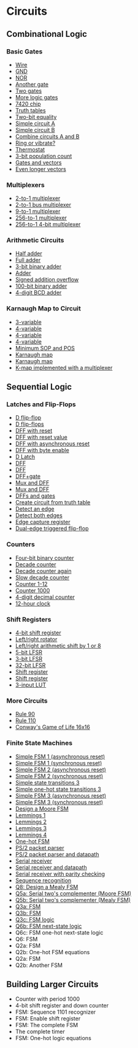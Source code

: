 # Circuits
## Combinational Logic
### Basic Gates
* [Wire](./Combinational%20Logic/Basic%20Gates/44/44.md)
* [GND](./Combinational%20Logic/Basic%20Gates/45/45.md)
* [NOR](./Combinational%20Logic/Basic%20Gates/46/46.md)
* [Another gate](./Combinational%20Logic/Basic%20Gates/47/47.md)
* [Two gates](./Combinational%20Logic/Basic%20Gates/48/48.md)
* [More logic gates](./Combinational%20Logic/Basic%20Gates/49/49.md)
* [7420 chip](./Combinational%20Logic/Basic%20Gates/50/50.md)
* [Truth tables](./Combinational%20Logic/Basic%20Gates/51/51.md)
* [Two-bit equality](./Combinational%20Logic/Basic%20Gates/52/52.md)
* [Simple circuit A](./Combinational%20Logic/Basic%20Gates/53/53.md)
* [Simple circuit B](./Combinational%20Logic/Basic%20Gates/54/54.md)
* [Combine circuits A and B](./Combinational%20Logic/Basic%20Gates/55/55.md)
* [Ring or vibrate?](./Combinational%20Logic/Basic%20Gates/56/56.md)
* [Thermostat](./Combinational%20Logic/Basic%20Gates/57/57.md)
* [3-bit population count](./Combinational%20Logic/Basic%20Gates/58/58.md)
* [Gates and vectors](./Combinational%20Logic/Basic%20Gates/59/59.md)
* [Even longer vectors](./Combinational%20Logic/Basic%20Gates/60/60.md)

### Multiplexers
* [2-to-1 multiplexer](./Combinational%20Logic/Multiplexers/61/61.md)
* [2-to-1 bus multiplexer](./Combinational%20Logic/Multiplexers/62/62.md)
* [9-to-1 multiplexer](./Combinational%20Logic/Multiplexers/63/63.md)
* [256-to-1 multiplexer](./Combinational%20Logic/Multiplexers/64/64.md)
* [256-to-1 4-bit multiplexer](./Combinational%20Logic/Multiplexers/65/65.md)

### Arithmetic Circuits
* [Half adder](./Combinational%20Logic/Arithmetic%20Circuits/66/66.md)
* [Full adder](./Combinational%20Logic/Arithmetic%20Circuits/67/67.md)
* [3-bit binary adder](./Combinational%20Logic/Arithmetic%20Circuits/68/68.md)
* [Adder](./Combinational%20Logic/Arithmetic%20Circuits/69/69.md)
* [Signed addition overflow](./Combinational%20Logic/Arithmetic%20Circuits/70/70.md)
* [100-bit binary adder](./Combinational%20Logic/Arithmetic%20Circuits/71/71.md)
* [4-digit BCD adder](./Combinational%20Logic/Arithmetic%20Circuits/72/72.md)

### Karnaugh Map to Circuit
* [3-variable](./Combinational%20Logic/Karnaugh%20Map%20to%20Circuit/73/73.md)
* [4-variable](./Combinational%20Logic/Karnaugh%20Map%20to%20Circuit/74/74.md)
* [4-variable](./Combinational%20Logic/Karnaugh%20Map%20to%20Circuit/75/75.md)
* [4-variable](./Combinational%20Logic/Karnaugh%20Map%20to%20Circuit/76/76.md)
* [Minimum SOP and POS](./Combinational%20Logic/Karnaugh%20Map%20to%20Circuit/77/77.md)
* [Karnaugh map](./Combinational%20Logic/Karnaugh%20Map%20to%20Circuit/78/78.md)
* [Karnaugh map](./Combinational%20Logic/Karnaugh%20Map%20to%20Circuit/79/79.md)
* [K-map implemented with a multiplexer](./Combinational%20Logic/Karnaugh%20Map%20to%20Circuit/80/80.md)

## Sequential Logic
### Latches and Flip-Flops
* [D flip-flop](./Sequential%20Logic/Latches%20and%20Flip-Flops/81/81.md)
* [D flip-flops](./Sequential%20Logic/Latches%20and%20Flip-Flops/82/82.md)
* [DFF with reset](./Sequential%20Logic/Latches%20and%20Flip-Flops/83/83.md)
* [DFF with reset value](./Sequential%20Logic/Latches%20and%20Flip-Flops/84/84.md)
* [DFF with asynchronous reset](./Sequential%20Logic/Latches%20and%20Flip-Flops/85/85.md)
* [DFF with byte enable](./Sequential%20Logic/Latches%20and%20Flip-Flops/86/86.md)
* [D Latch](./Sequential%20Logic/Latches%20and%20Flip-Flops/87/87.md)
* [DFF](./Sequential%20Logic/Latches%20and%20Flip-Flops/88/88.md)
* [DFF](./Sequential%20Logic/Latches%20and%20Flip-Flops/89/89.md)
* [DFF+gate](./Sequential%20Logic/Latches%20and%20Flip-Flops/90/90.md)
* [Mux and DFF](./Sequential%20Logic/Latches%20and%20Flip-Flops/91/91.md)
* [Mux and DFF](./Sequential%20Logic/Latches%20and%20Flip-Flops/92/92.md)
* [DFFs and gates](./Sequential%20Logic/Latches%20and%20Flip-Flops/93/93.md)
* [Create circuit from truth table](./Sequential%20Logic/Latches%20and%20Flip-Flops/94/94.md)
* [Detect an edge](./Sequential%20Logic/Latches%20and%20Flip-Flops/95/95.md)
* [Detect both edges](./Sequential%20Logic/Latches%20and%20Flip-Flops/96/96.md)
* [Edge capture register](./Sequential%20Logic/Latches%20and%20Flip-Flops/97/97.md)
* [Dual-edge triggered flip-flop](./Sequential%20Logic/Latches%20and%20Flip-Flops/98/98.md)

### Counters
* [Four-bit binary counter](./Sequential%20Logic/Counters/99/99.md)
* [Decade counter](./Sequential%20Logic/Counters/100/100.md)
* [Decade counter again](./Sequential%20Logic/Counters/101/101.md)
* [Slow decade counter](./Sequential%20Logic/Counters/102/102.md)
* [Counter 1-12](./Sequential%20Logic/Counters/103/103.md)
* [Counter 1000](./Sequential%20Logic/Counters/104/104.md)
* [4-digit decimal counter](./Sequential%20Logic/Counters/105/105.md)
* [12-hour clock](./Sequential%20Logic/Counters/106/106.md)

### Shift Registers
* [4-bit shift register](./Sequential%20Logic/Shift%20Registers/107/107.md)
* [Left/right rotator](./Sequential%20Logic/Shift%20Registers/108/108.md)
* [Left/right arithmetic shift by 1 or 8](./Sequential%20Logic/Shift%20Registers/109/109.md)
* [5-bit LFSR](./Sequential%20Logic/Shift%20Registers/110/110.md)
* [3-bit LFSR](./Sequential%20Logic/Shift%20Registers/111/111.md)
* [32-bit LFSR](./Sequential%20Logic/Shift%20Registers/112/112.md)
* [Shift register](./Sequential%20Logic/Shift%20Registers/113/113.md)
* [Shift register](./Sequential%20Logic/Shift%20Registers/114/114.md)
* [3-input LUT](./Sequential%20Logic/Shift%20Registers/115/115.md)

### More Circuits
* [Rule 90](./Sequential%20Logic/More%20Circuits/116/116.md)
* [Rule 110](./Sequential%20Logic/More%20Circuits/117/117.md)
* [Conway's Game of Life 16x16](./Sequential%20Logic/More%20Circuits/118/118.md)

### Finite State Machines
* [Simple FSM 1 (asynchronous reset)](./Sequential%20Logic/Finite%20State%20Machines/119/119.md)
* [Simple FSM 1 (synchronous reset)](./Sequential%20Logic/Finite%20State%20Machines/120/120.md)
* [Simple FSM 2 (asynchronous reset)](./Sequential%20Logic/Finite%20State%20Machines/121/121.md)
* [Simple FSM 2 (synchronous reset)](./Sequential%20Logic/Finite%20State%20Machines/122/122.md)
* [Simple state transitions 3](./Sequential%20Logic/Finite%20State%20Machines/123/123.md)
* [Simple one-hot state transitions 3](./Sequential%20Logic/Finite%20State%20Machines/124/124.md)
* [Simple FSM 3 (asynchronous reset)](./Sequential%20Logic/Finite%20State%20Machines/125/125.md)
* [Simple FSM 3 (synchronous reset)](./Sequential%20Logic/Finite%20State%20Machines/126/126.md)
* [Design a Moore FSM](./Sequential%20Logic/Finite%20State%20Machines/127/127.md)
* [Lemmings 1](./Sequential%20Logic/Finite%20State%20Machines/128/128.md)
* [Lemmings 2](./Sequential%20Logic/Finite%20State%20Machines/129/129.md)
* [Lemmings 3](./Sequential%20Logic/Finite%20State%20Machines/130/130.md)
* [Lemmings 4](./Sequential%20Logic/Finite%20State%20Machines/131/131.md)
* [One-hot FSM](./Sequential%20Logic/Finite%20State%20Machines/132/132.md)
* [PS/2 packet parser](./Sequential%20Logic/Finite%20State%20Machines/133/133.md)
* [PS/2 packet parser and datapath](./Sequential%20Logic/Finite%20State%20Machines/134/134.md)
* [Serial receiver](./Sequential%20Logic//Finite%20State%20Machines/135/135.md)
* [Serial receiver and datapath](./Sequential%20Logic/Finite%20State%20Machines/136/136.md)
* [Serial receiver with parity checking](./Sequential%20Logic/Finite%20State%20Machines/137/137.md)
* [Sequence recognition](./Sequential%20Logic/Finite%20State%20Machines/138/138.md)
* [Q8: Design a Mealy FSM](./Sequential%20Logic/Finite%20State%20Machines/139/139.md)
* [Q5a: Serial two's complementer (Moore FSM)](./Sequential%20Logic/Finite%20State%20Machines/140/140.md)
* [Q5b: Serial two's complementer (Mealy FSM)](./Sequential%20Logic/Finite%20State%20Machines/141/141.md)
* [Q3a: FSM](./Sequential%20Logic/Finite%20State%20Machines/142/142.md)
* [Q3b: FSM](./Sequential%20Logic/Finite%20State%20Machines/143/143.md)
* [Q3c: FSM logic](./Sequential%20Logic/Finite%20State%20Machines/144/144.md)
* [Q6b: FSM next-state logic](./Sequential%20Logic/Finite%20State%20Machines/145/145.md)
* Q6c: FSM one-hot next-state logic
* Q6: FSM
* Q2a: FSM
* Q2b: One-hot FSM equations
* Q2a: FSM
* Q2b: Another FSM

## Building Larger Circuits
* Counter with period 1000
* 4-bit shift register and down counter
* FSM: Sequence 1101 recognizer
* FSM: Enable shift register
* FSM: The complete FSM
* The complete timer
* FSM: One-hot logic equations